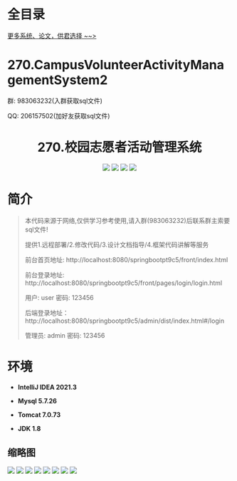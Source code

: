 # 全目录

[更多系统、论文，供君选择 ~~>](https://www.bitwise.net.cn)

# 270.CampusVolunteerActivityManagementSystem2

<p>群: 983063232(入群获取sql文件)</p>
<p>QQ: 206157502(加好友获取sql文件)</p>

<p><h1 align="center">270.校园志愿者活动管理系统</h1></p>


<p align="center">
	<img src="https://img.shields.io/badge/jdk-1.8-orange.svg"/>
    <img src="https://img.shields.io/badge/springboot-5.x-lightgrey.svg"/>
    <img src="https://img.shields.io/badge/vue-3.x-blue.svg"/>
    <img src="https://img.shields.io/badge/mybatis-5.x-yellow.svg"/>
</p>

# 简介


> 本代码来源于网络,仅供学习参考使用,请入群(983063232)后联系群主索要sql文件!
>
> 提供1.远程部署/2.修改代码/3.设计文档指导/4.框架代码讲解等服务
>
> 前台首页地址: http://localhost:8080/springbootpt9c5/front/index.html
>
> 前台登录地址: http://localhost:8080/springbootpt9c5/front/pages/login/login.html
>
> 用户: user 密码: 123456
>
> 后端登录地址：http://localhost:8080/springbootpt9c5/admin/dist/index.html#/login
>
> 管理员: admin   密码: 123456
>

# 环境

- <b>IntelliJ IDEA 2021.3</b>

- <b>Mysql 5.7.26</b>

- <b>Tomcat 7.0.73</b>

- <b>JDK 1.8</b>




## 缩略图

![](https://bitwise.oss-cn-heyuan.aliyuncs.com/2024/9/10/2653c062-0a85-48f5-8edc-5c79c098f966.png)
![](https://bitwise.oss-cn-heyuan.aliyuncs.com/2024/9/10/289f83d3-df15-4409-9342-e91c6b118c5b.png)
![](https://bitwise.oss-cn-heyuan.aliyuncs.com/2024/9/10/88d312e3-3f6b-4440-b07e-4f3cca6aeab0.png)
![](https://bitwise.oss-cn-heyuan.aliyuncs.com/2024/9/10/23027075-3b51-49be-9bd9-dbc34706dae1.png)
![](https://bitwise.oss-cn-heyuan.aliyuncs.com/2024/9/10/ba2b14f5-9437-4a37-b6ba-f4d363c3e601.png)
![](https://bitwise.oss-cn-heyuan.aliyuncs.com/2024/9/10/57a397b3-8857-4a9b-b50d-bc1adc8bed99.png)
![](https://bitwise.oss-cn-heyuan.aliyuncs.com/2024/9/10/eabdac2a-f1c3-4524-bc08-a1ce37c3017e.png)
![](https://bitwise.oss-cn-heyuan.aliyuncs.com/2024/9/10/78a91e78-5246-42b5-8b54-fe3e6eb03c1e.png)

